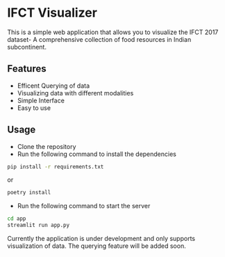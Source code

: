 # IFCT Visualizer

This is a simple web application that allows you to visualize the IFCT 2017 dataset- A comprehensive collection of food resources in Indian subcontinent.

## Features
- Efficent Querying of data
- Visualizing data with different modalities
- Simple Interface
- Easy to use

## Usage
- Clone the repository
- Run the following command to install the dependencies
```bash
pip install -r requirements.txt
```
or 
```bash
poetry install 
```
- Run the following command to start the server
```bash
cd app
streamlit run app.py
```


Currently the application is under development and only supports visualization of data. The querying feature will be added soon.
